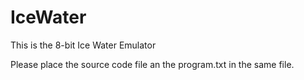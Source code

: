 # IceWater
This is the 8-bit Ice Water Emulator

Please place the source code file an the program.txt in the same file.
